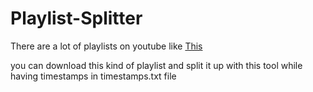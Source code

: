 # Playlist-Splitter

There are a lot of playlists on youtube like [This](https://www.youtube.com/watch?v=-otYSc8mF3I&t=1287s&ab_channel=vhs_death)

you can download this kind of playlist and split it up with this tool while having timestamps in timestamps.txt file
